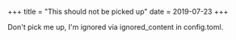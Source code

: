 +++
title = "This should not be picked up"
date = 2019-07-23
+++

Don't pick me up, I'm ignored via ignored_content in config.toml.
